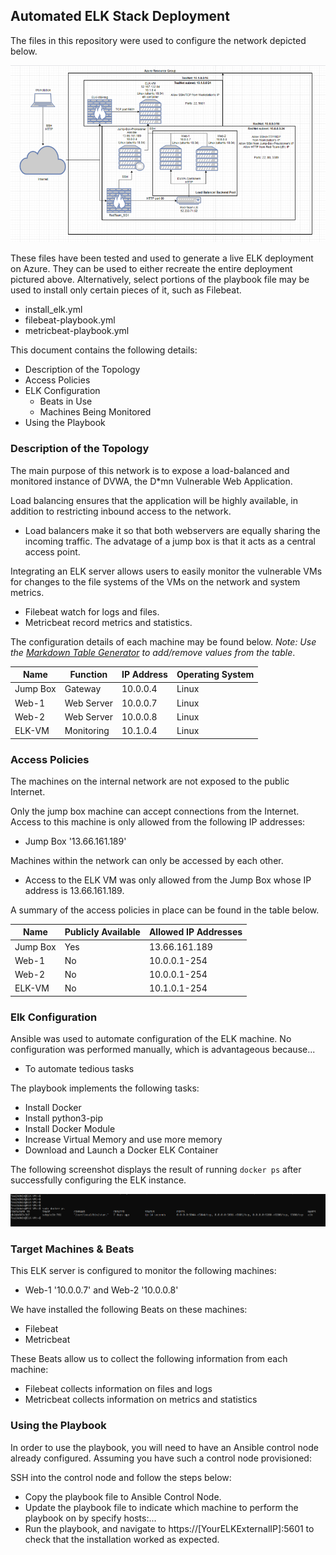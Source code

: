 ## Automated ELK Stack Deployment

The files in this repository were used to configure the network depicted below.

![](Images/ProjectDiagram.PNG)

These files have been tested and used to generate a live ELK deployment on Azure. They can be used to either recreate the entire deployment pictured above. Alternatively, select portions of the playbook file may be used to install only certain pieces of it, such as Filebeat.

  - install_elk.yml
  - filebeat-playbook.yml
  - metricbeat-playbook.yml

This document contains the following details:
- Description of the Topology
- Access Policies
- ELK Configuration
  - Beats in Use
  - Machines Being Monitored
- Using the Playbook


### Description of the Topology

The main purpose of this network is to expose a load-balanced and monitored instance of DVWA, the D*mn Vulnerable Web Application.

Load balancing ensures that the application will be highly available, in addition to restricting inbound access to the network.
- Load balancers make it so that both webservers are equally sharing the incoming traffic. The advatage of a jump box is that it acts as a central access point.

Integrating an ELK server allows users to easily monitor the vulnerable VMs for changes to the file systems of the VMs on the network and system metrics.
- Filebeat watch for logs and files.
- Metricbeat record metrics and statistics.

The configuration details of each machine may be found below.
_Note: Use the [Markdown Table Generator](http://www.tablesgenerator.com/markdown_tables) to add/remove values from the table_.

| Name     | Function   | IP Address | Operating System |
|----------|------------|------------|------------------|
| Jump Box | Gateway    | 10.0.0.4   | Linux            |
| Web-1    | Web Server | 10.0.0.7   | Linux            |
| Web-2    | Web Server | 10.0.0.8   | Linux            |
| ELK-VM   | Monitoring | 10.1.0.4   | Linux            |

### Access Policies

The machines on the internal network are not exposed to the public Internet. 

Only the jump box machine can accept connections from the Internet. Access to this machine is only allowed from the following IP addresses:
- Jump Box '13.66.161.189'

Machines within the network can only be accessed by each other.
- Access to the ELK VM was only allowed from the Jump Box whose IP address is 13.66.161.189.

A summary of the access policies in place can be found in the table below.

| Name     | Publicly Available | Allowed IP Addresses |
|----------|--------------------|----------------------|
| Jump Box | Yes                | 13.66.161.189        |
| Web-1    | No                 | 10.0.0.1-254         |
| Web-2    | No                 | 10.0.0.1-254         |
| ELK-VM   | No                 | 10.1.0.1-254         |

### Elk Configuration

Ansible was used to automate configuration of the ELK machine. No configuration was performed manually, which is advantageous because...
- To automate tedious tasks

The playbook implements the following tasks:
- Install Docker
- Install python3-pip
- Install Docker Module
- Increase Virtual Memory and use more memory
- Download and Launch a Docker ELK Container

The following screenshot displays the result of running `docker ps` after successfully configuring the ELK instance.

![](Images/docker_ps_output.PNG)

### Target Machines & Beats
This ELK server is configured to monitor the following machines:
- Web-1 '10.0.0.7' and Web-2 '10.0.0.8'

We have installed the following Beats on these machines:
- Filebeat
- Metricbeat

These Beats allow us to collect the following information from each machine:
- Filebeat collects information on files and logs
- Metricbeat collects information on metrics and statistics

### Using the Playbook
In order to use the playbook, you will need to have an Ansible control node already configured. Assuming you have such a control node provisioned: 

SSH into the control node and follow the steps below:
- Copy the playbook file to Ansible Control Node.
- Update the playbook file to indicate which machine to perform the playbook on by specify hosts:...
- Run the playbook, and navigate to https://[YourELKExternalIP]:5601 to check that the installation worked as expected.
